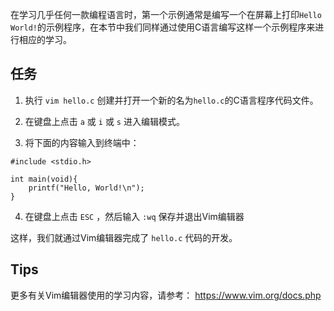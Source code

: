 在学习几乎任何一款编程语言时，第一个示例通常是编写一个在屏幕上打印`Hello World!`的示例程序，在本节中我们同样通过使用C语言编写这样一个示例程序来进行相应的学习。

## 任务 

1. 执行 <code exec="vim hello.c">vim hello.c</code> 创建并打开一个新的名为`hello.c`的C语言程序代码文件。

2. 在键盘上点击 `a` 或 `i` 或 `s` 进入编辑模式。

3. 将下面的内容输入到终端中：
```
#include <stdio.h>

int main(void){
    printf("Hello, World!\n");
}
```

4. 在键盘上点击 `ESC` ，然后输入 `:wq` 保存并退出Vim编辑器

这样，我们就通过Vim编辑器完成了 `hello.c` 代码的开发。

## Tips

更多有关Vim编辑器使用的学习内容，请参考：
https://www.vim.org/docs.php